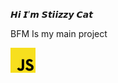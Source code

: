 <p>𝙃𝙞 𝙄’𝙢 𝙎𝙩𝙞𝙞𝙯𝙯𝙮 𝘾𝙖𝙩</p>

<p>BFM Is my main project</p>
<p align="left"><img src="https://raw.githubusercontent.com/StiizzyCat/StiizzyCat/main/Assets/Assets/Javascript.png" width="40" height="40"/>
